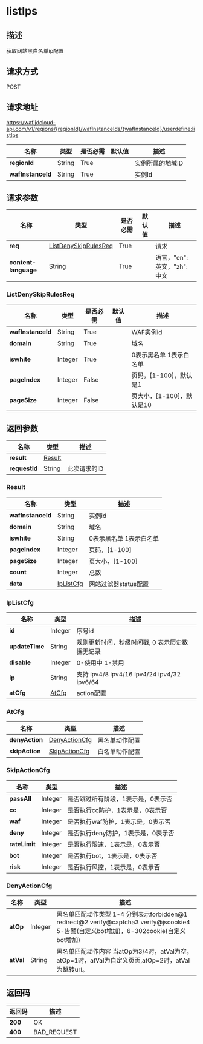 # listIps


## 描述
获取网站黑白名单ip配置

## 请求方式
POST

## 请求地址
https://waf.jdcloud-api.com/v1/regions/{regionId}/wafInstanceIds/{wafInstanceId}/userdefine:listIps

|名称|类型|是否必需|默认值|描述|
|---|---|---|---|---|
|**regionId**|String|True| |实例所属的地域ID|
|**wafInstanceId**|String|True| |实例Id|

## 请求参数
|名称|类型|是否必需|默认值|描述|
|---|---|---|---|---|
|**req**|[ListDenySkipRulesReq](listips#listdenyskiprulesreq)|True| |请求|
|**content-language**|String|True| |语言，"en":英文，"zh":中文|

### <div id="listdenyskiprulesreq">ListDenySkipRulesReq</div>
|名称|类型|是否必需|默认值|描述|
|---|---|---|---|---|
|**wafInstanceId**|String|True| |WAF实例id|
|**domain**|String|True| |域名|
|**iswhite**|Integer|True| |0表示黑名单 1表示白名单|
|**pageIndex**|Integer|False| |页码，[1-100]，默认是1|
|**pageSize**|Integer|False| |页大小，[1-100]，默认是10|

## 返回参数
|名称|类型|描述|
|---|---|---|
|**result**|[Result](listips#result)| |
|**requestId**|String|此次请求的ID|

### <div id="result">Result</div>
|名称|类型|描述|
|---|---|---|
|**wafInstanceId**|String|实例id|
|**domain**|String|域名|
|**iswhite**|String|0表示黑名单 1表示白名单|
|**pageIndex**|Integer|页码，[1-100]|
|**pageSize**|Integer|页大小，[1-100]|
|**count**|Integer|总数|
|**data**|[IpListCfg](listips#iplistcfg)|网站过滤器status配置|
### <div id="iplistcfg">IpListCfg</div>
|名称|类型|描述|
|---|---|---|
|**id**|Integer|序号id|
|**updateTime**|String|规则更新时间，秒级时间戳, 0 表示历史数据无记录|
|**disable**|Integer|0-使用中 1-禁用|
|**ip**|String|支持 ipv4/8 ipv4/16 ipv4/24 ipv4/32 ipv6/64|
|**atCfg**|[AtCfg](listips#atcfg)|action配置|
### <div id="atcfg">AtCfg</div>
|名称|类型|描述|
|---|---|---|
|**denyAction**|[DenyActionCfg](listips#denyactioncfg)|黑名单动作配置|
|**skipAction**|[SkipActionCfg](listips#skipactioncfg)|白名单动作配置|
### <div id="skipactioncfg">SkipActionCfg</div>
|名称|类型|描述|
|---|---|---|
|**passAll**|Integer|是否跳过所有阶段，1表示是，0表示否|
|**cc**|Integer|是否执行cc防护，1表示是，0表示否|
|**waf**|Integer|是否执行waf防护，1表示是，0表示否|
|**deny**|Integer|是否执行deny防护，1表示是，0表示否|
|**rateLimit**|Integer|是否执行限速，1表示是，0表示否|
|**bot**|Integer|是否执行bot，1表示是，0表示否|
|**risk**|Integer|是否执行风控，1表示是，0表示否|
### <div id="denyactioncfg">DenyActionCfg</div>
|名称|类型|描述|
|---|---|---|
|**atOp**|Integer|黑名单匹配动作类型 1-4 分别表示forbidden@1 redirect@2 verify@captcha3 verify@jscookie4 5-告警(自定义bot增加)，6-302cookie(自定义bot增加)|
|**atVal**|String|黑名单匹配动作内容 当atOp为3/4时，atVal为空，atOp=1时，atVal为自定义页面,atOp=2时，atVal为跳转url。|

## 返回码
|返回码|描述|
|---|---|
|**200**|OK|
|**400**|BAD_REQUEST|
